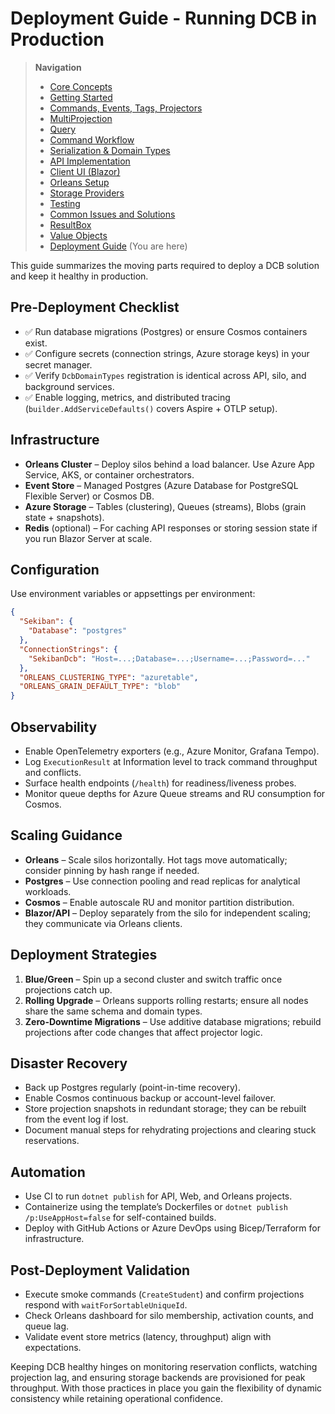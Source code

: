 # Deployment Guide - Running DCB in Production

> **Navigation**
> - [Core Concepts](01_core_concepts.md)
> - [Getting Started](02_getting_started.md)
> - [Commands, Events, Tags, Projectors](03_aggregate_command_events.md)
> - [MultiProjection](04_multiple_aggregate_projector.md)
> - [Query](05_query.md)
> - [Command Workflow](06_workflow.md)
> - [Serialization & Domain Types](07_json_orleans_serialization.md)
> - [API Implementation](08_api_implementation.md)
> - [Client UI (Blazor)](09_client_api_blazor.md)
> - [Orleans Setup](10_orleans_setup.md)
> - [Storage Providers](11_dapr_setup.md)
> - [Testing](12_unit_testing.md)
> - [Common Issues and Solutions](13_common_issues.md)
> - [ResultBox](14_result_box.md)
> - [Value Objects](15_value_object.md)
> - [Deployment Guide](16_deployment.md) (You are here)

This guide summarizes the moving parts required to deploy a DCB solution and keep it healthy in production.

## Pre-Deployment Checklist

- ✅ Run database migrations (Postgres) or ensure Cosmos containers exist.
- ✅ Configure secrets (connection strings, Azure storage keys) in your secret manager.
- ✅ Verify `DcbDomainTypes` registration is identical across API, silo, and background services.
- ✅ Enable logging, metrics, and distributed tracing (`builder.AddServiceDefaults()` covers Aspire + OTLP setup).

## Infrastructure

- **Orleans Cluster** – Deploy silos behind a load balancer. Use Azure App Service, AKS, or container orchestrators.
- **Event Store** – Managed Postgres (Azure Database for PostgreSQL Flexible Server) or Cosmos DB.
- **Azure Storage** – Tables (clustering), Queues (streams), Blobs (grain state + snapshots).
- **Redis** (optional) – For caching API responses or storing session state if you run Blazor Server at scale.

## Configuration

Use environment variables or appsettings per environment:

```json
{
  "Sekiban": {
    "Database": "postgres"
  },
  "ConnectionStrings": {
    "SekibanDcb": "Host=...;Database=...;Username=...;Password=..."
  },
  "ORLEANS_CLUSTERING_TYPE": "azuretable",
  "ORLEANS_GRAIN_DEFAULT_TYPE": "blob"
}
```

## Observability

- Enable OpenTelemetry exporters (e.g., Azure Monitor, Grafana Tempo).
- Log `ExecutionResult` at Information level to track command throughput and conflicts.
- Surface health endpoints (`/health`) for readiness/liveness probes.
- Monitor queue depths for Azure Queue streams and RU consumption for Cosmos.

## Scaling Guidance

- **Orleans** – Scale silos horizontally. Hot tags move automatically; consider pinning by hash range if needed.
- **Postgres** – Use connection pooling and read replicas for analytical workloads.
- **Cosmos** – Enable autoscale RU and monitor partition distribution.
- **Blazor/API** – Deploy separately from the silo for independent scaling; they communicate via Orleans clients.

## Deployment Strategies

1. **Blue/Green** – Spin up a second cluster and switch traffic once projections catch up.
2. **Rolling Upgrade** – Orleans supports rolling restarts; ensure all nodes share the same schema and domain types.
3. **Zero-Downtime Migrations** – Use additive database migrations; rebuild projections after code changes that affect
   projector logic.

## Disaster Recovery

- Back up Postgres regularly (point-in-time recovery).
- Enable Cosmos continuous backup or account-level failover.
- Store projection snapshots in redundant storage; they can be rebuilt from the event log if lost.
- Document manual steps for rehydrating projections and clearing stuck reservations.

## Automation

- Use CI to run `dotnet publish` for API, Web, and Orleans projects.
- Containerize using the template’s Dockerfiles or `dotnet publish /p:UseAppHost=false` for self-contained builds.
- Deploy with GitHub Actions or Azure DevOps using Bicep/Terraform for infrastructure.

## Post-Deployment Validation

- Execute smoke commands (`CreateStudent`) and confirm projections respond with `waitForSortableUniqueId`.
- Check Orleans dashboard for silo membership, activation counts, and queue lag.
- Validate event store metrics (latency, throughput) align with expectations.

Keeping DCB healthy hinges on monitoring reservation conflicts, watching projection lag, and ensuring storage backends are
provisioned for peak throughput. With those practices in place you gain the flexibility of dynamic consistency while
retaining operational confidence.
